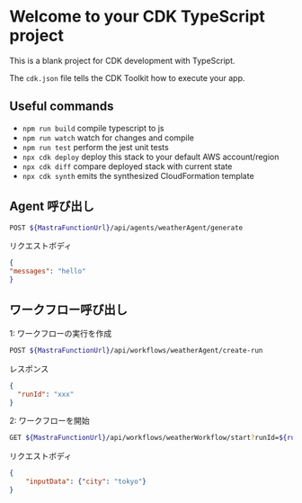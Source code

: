 # Welcome to your CDK TypeScript project

This is a blank project for CDK development with TypeScript.

The `cdk.json` file tells the CDK Toolkit how to execute your app.

## Useful commands

- `npm run build` compile typescript to js
- `npm run watch` watch for changes and compile
- `npm run test` perform the jest unit tests
- `npx cdk deploy` deploy this stack to your default AWS account/region
- `npx cdk diff` compare deployed stack with current state
- `npx cdk synth` emits the synthesized CloudFormation template

## Agent 呼び出し

```bash
POST ${MastraFunctionUrl}/api/agents/weatherAgent/generate
```

リクエストボディ
```json
{
"messages": "hello"
}
```

## ワークフロー呼び出し

1: ワークフローの実行を作成

```bash
POST ${MastraFunctionUrl}/api/workflows/weatherAgent/create-run
```

レスポンス
```json
{
  "runId": "xxx"
}
```
2: ワークフローを開始

```bash
GET ${MastraFunctionUrl}/api/workflows/weatherWorkflow/start?runId=${runId}
```

リクエストボディ
```json
{
    "inputData": {"city": "tokyo"}
}
```